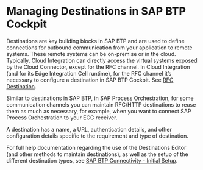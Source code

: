 <!-- loio4a8e98d93a954187b4d705926a670b08 -->

# Managing Destinations in SAP BTP Cockpit

Destinations are key building blocks in SAP BTP and are used to define connections for outbound communication from your application to remote systems. These remote systems can be on-premise or in the cloud. Typically, Cloud Integration can directly access the virtual systems exposed by the Cloud Connector, except for the RFC channel. In Cloud Integration \(and for its Edge Integration Cell runtime\), for the RFC channel it’s necessary to configure a destination in SAP BTP Cockpit. See [RFC Destination](https://help.sap.com/docs/integration-suite/sap-integration-suite/creating-rfc-destination?version=CLOUD).

Similar to destinations in SAP BTP, in SAP Process Orchestration, for some communication channels you can maintain RFC/HTTP destinations to reuse them as much as necessary, for example, when you want to connect SAP Process Orchestration to your ECC receiver.

A destination has a name, a URL, authentication details, and other configuration details specific to the requirement and type of destination.

For full help documentation regarding the use of the Destinations Editor \(and other methods to maintain destinations\), as well as the setup of the different destination types, see [SAP BTP Connectivity - Initial Setup](https://help.sap.com/viewer/cca91383641e40ffbe03bdc78f00f681/Cloud/en-US/78198e8b58f949af977e579b5de42299.html).

